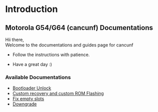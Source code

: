 # Introduction

## **Motorola G54/G64 (cancunf) Documentations**

Hii there,  
Welcome to the documentations and guides page for cancunf

- Follow the instructions with patience.

- Have a great day :)

### Available Documentations

- [Bootloader Unlock](./bl_unlock.md)
- [Custom recovery and custom ROM Flashing](./bl_unlock.md)
- [Fix empty slots](./fix_emptysl.md)
- [Downgrade](./downgrade.md)
